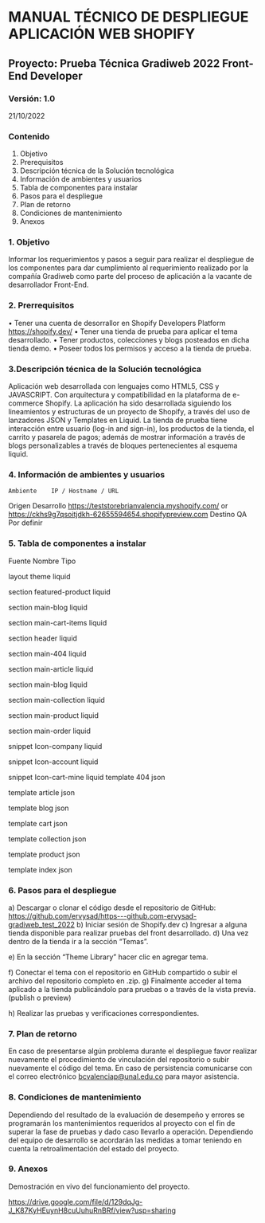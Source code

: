 # MANUAL TÉCNICO DE DESPLIEGUE APLICACIÓN WEB SHOPIFY
## Proyecto: Prueba Técnica Gradiweb 2022 Front-End Developer
 
 ### Versión: 1.0 
 21/10/2022
 
 
 ### Contenido
 1.	Objetivo
2.	Prerequisitos
3.	Descripción técnica de la Solución tecnológica
4.	Información de ambientes y usuarios
5.	Tabla de componentes para instalar
6.	Pasos para el despliegue
7.	Plan de retorno
8.	Condiciones de mantenimiento
9.	Anexos

### 1.	Objetivo

Informar los requerimientos y pasos a seguir para realizar el despliegue de los componentes para dar cumplimiento al requerimiento realizado por la compañía Gradiweb como parte del proceso de aplicación a la vacante de desarrollador Front-End.
### 2.	Prerrequisitos
•	Tener una cuenta de desorrallor en Shopify Developers Platform
https://shopify.dev/
•	Tener una tienda de prueba para aplicar el tema desarrollado. 
•	Tener productos, colecciones y blogs posteados en dicha tienda demo. 
•	Poseer todos los permisos y acceso a la tienda de prueba. 


### 3.Descripción técnica de la Solución tecnológica

Aplicación web desarrollada con lenguajes como HTML5, CSS y JAVASCRIPT. Con arquitectura y compatibilidad en la plataforma de e-commerce Shopify. La aplicación ha sido desarrollada siguiendo los lineamientos y estructuras de un proyecto de Shopify, a través del uso de lanzadores JSON y Templates en Liquid. La tienda de prueba tiene interacción entre usuario (log-in and sign-in), los productos de la tienda, el carrito y pasarela de pagos; además de mostrar información a través de blogs personalizables a través de bloques pertenecientes al esquema liquid. 
### 4.	Información de ambientes y usuarios
	Ambiente	IP / Hostname / URL
Origen	Desarrollo	https://teststorebrianvalencia.myshopify.com/ or https://ckhs9g7qsoitjdkh-62655594654.shopifypreview.com
Destino	QA	Por definir


### 5.	Tabla de componentes a instalar

Fuente	Nombre	Tipo 

layout	theme	liquid

section	featured-product	liquid

section	main-blog	liquid

section	main-cart-items	liquid

section	header	liquid

section	main-404	liquid

section	main-article	liquid

section	main-blog	liquid

section	main-collection	liquid

section	main-product	liquid

section	main-order	liquid

snippet	Icon-company	liquid

snippet	Icon-account	liquid

snippet	Icon-cart-mine	liquid
template	404	json

template	article	json

template	blog	json

template	cart	json

template	collection	json

template	product	json

template	index	json


### 6.	Pasos para el despliegue
a)	Descargar o clonar el código desde el repositorio de GitHub:
https://github.com/ervysad/https---github.com-ervysad-gradiweb_test_2022
b)	Iniciar sesión de Shopify.dev
c)	Ingresar a alguna tienda disponible para realizar pruebas del front desarrollado.
d)	Una vez dentro de la tienda ir a la sección “Temas”.
 

e)	En la sección “Theme Library” hacer clic en agregar tema.
 

f)	Conectar el tema con el repositorio en GitHub compartido o subir el archivo del repositorio completo en .zip. 
g)	Finalmente acceder al tema aplicado a la tienda publicándolo para pruebas o a través de la vista previa. (publish o preview)
  
 

h)	Realizar las pruebas y verificaciones correspondientes.

### 7.	Plan de retorno
En caso de presentarse algún problema durante el despliegue favor realizar nuevamente el procedimiento de vinculación del repositorio o subir nuevamente el código del tema. En caso de persistencia comunicarse con el correo electrónico bcvalenciap@unal.edu.co para mayor asistencia.
### 8.	Condiciones de mantenimiento
Dependiendo del resultado de la evaluación de desempeño y errores se programarán los mantenimientos requeridos al proyecto con el fin de superar la fase de pruebas y dado caso llevarlo a operación. Dependiendo del equipo de desarrollo se acordarán las medidas a tomar teniendo en cuenta la retroalimentación del estado del proyecto. 
### 9.	Anexos

Demostración en vivo del funcionamiento del proyecto.

https://drive.google.com/file/d/129dqJg-J_K87KyHEuynH8cuUuhuRnBRf/view?usp=sharing
###
